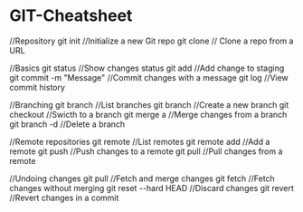 # GIT-Cheatsheet

//Repository
git init                             //Initialize a new Git repo
git clone <repo-url>                 // Clone a repo from a URL 

//Basics
git status                          //Show changes status 
git add <file>                      //Add change to staging
git commit -m "Message"             //Commit changes with a message
git log                             //View commit history

//Branching
git branch                          //List branches
git branch <branch-name>            //Create a new branch
git checkout <branch-name>          //Swicth to a branch
git merge <branch-name>a            //Merge changes from a branch
git branch -d <branch-name>         //Delete a branch

//Remote repositories
git remote                          //List remotes
git remote add <name> <url>         //Add a remote
git push <remote> <branch>          //Push changes to a remote
git pull <remote> <branch>          //Pull changes from a remote

//Undoing changes
git pull                            //Fetch and merge changes
git fetch                           //Fetch changes without merging
git reset --hard HEAD               //Discard changes
git revert <commit-hash>            //Revert changes in a commit
